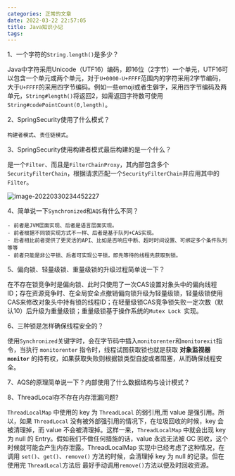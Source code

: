 ```yaml
---
categories: 正常的文章
date: 2022-03-22 22:57:05
title: Java知识小记
tags:
---
```



1、一个字符的`String.length()`是多少？

Java中字符采用Unicode（UTF16）编码，即16位（2字节）一个单元，UTF16可以包含一个单元或两个单元，对于`U+0000-U+FFFF`范围内的字符采用2字节编码，大于`U+FFFF`的采用四字节编码。例如一些emoji或者生僻字，采用四字节编码及两单元，`String#length()`将返回2，如需返回字符数可使用`String#codePointCount(0,length)`。

2、SpringSecurity使用了什么模式？

`构建者模式`、`责任链模式`。

3、SpringSecurity使用构建者模式最后构建的是一个什么？

是一个`Filter`、而且是`FilterChainProxy`，其内部包含多个`SecurityFilterChain`，根据请求匹配一个`SecurityFilterChain`并应用其中的`Filter`。

![image-20220330234452227](https://s2.loli.net/2022/03/30/rGf8lqhwI5tpYA9.png)

4、简单说一下`Synchronized`和`AQS`有什么不同？

	- 前者是JVM层面实现、后者是语言层面实现。
	- 前者根据不同锁实现方式不一样、后者是基于队列+CAS实现。
	- 后者相比前者提供了更灵活的API、比如是否响应中断、超时时间设置、可绑定多个条件队列等等
	- 前者只能是非公平锁、后者可实现公平锁，即先等待的线程先获取到锁。

5、偏向锁、轻量级锁、重量级锁的升级过程简单说一下？

在不存在锁竞争时是偏向锁、此时只使用了一次CAS设置对象头中的偏向线程ID；存在资源竞争时、在全局安全点撤销偏向锁升级为轻量级锁，轻量级锁使用CAS来修改对象头中持有锁的线程ID；在轻量级锁CAS竞争锁失败一定次数（默认10）后升级为重量级锁；重量级锁基于操作系统的`Mutex Lock `实现。

6、三种锁是怎样确保线程安全的？

使用`Synchronized`关键字时，会在字节码中插入`monitorenter`和`monitorexit`指令，当执行 `monitorenter` 指令时，线程试图获取锁也就是获取 **对象监视器 `monitor`** 的持有权，如果获取失败则根据锁类型自旋或者阻塞，从而确保线程安全。

7、AQS的原理简单说一下？内部使用了什么数据结构与设计模式？



8、ThreadLocal存不存在内存泄漏问题?

`ThreadLocalMap` 中使用的 key 为 `ThreadLocal` 的弱引用,而 value 是强引用。所以，如果 `ThreadLocal` 没有被外部强引用的情况下，在垃圾回收的时候，key 会被清理掉，而 value 不会被清理掉。这样一来，`ThreadLocalMap` 中就会出现 key 为 null 的 Entry。假如我们不做任何措施的话，value 永远无法被 GC 回收，这个时候就可能会产生内存泄露。ThreadLocalMap 实现中已经考虑了这种情况，在调用 `set()`、`get()`、`remove()` 方法的时候，会清理掉 key 为 null 的记录。但在使用完 `ThreadLocal`方法后 最好手动调用`remove()`方法以便及时回收资源。